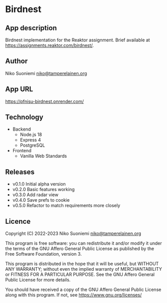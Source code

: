 # Birdnest

## App description

Birdnest implementation for the Reaktor assignment. Brief available at <https://assignments.reaktor.com/birdnest/>.

## Author

Niko Suoniemi <niko@tamperelainen.org>

## App URL

<https://pfnisu-birdnest.onrender.com/>

## Technology

* Backend
    * Node.js 18
    * Express 4
    * PostgreSQL
* Frontend
    * Vanilla Web Standards

## Releases

* v0.1.0          Initial alpha version
* v0.2.0          Basic features working
* v0.3.0          Add radar view
* v0.4.0          Save prefs to cookie
* v0.5.0          Refactor to match requirements more closely

## Licence

Copyright (C) 2022-2023 Niko Suoniemi <niko@tamperelainen.org>

This program is free software: you can redistribute it and/or modify it under the terms of the GNU Affero General Public License as published by the Free Software Foundation, version 3.

This program is distributed in the hope that it will be useful, but WITHOUT ANY WARRANTY; without even the implied warranty of MERCHANTABILITY or FITNESS FOR A PARTICULAR PURPOSE. See the GNU Affero General Public License for more details.

You should have received a copy of the GNU Affero General Public License along with this program. If not, see <https://www.gnu.org/licenses/>
